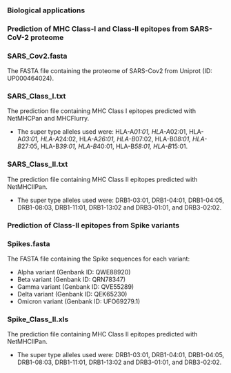 ### Biological applications

### Prediction of MHC Class-I and Class-II epitopes from SARS-CoV-2 proteome

### SARS_Cov2.fasta
The FASTA file containing the proteome of SARS-Cov2 from Uniprot (ID: UP000464024).

### SARS_Class_I.txt
The prediction file containing MHC Class I epitopes predicted with NetMHCPan and MHCFlurry. 
* The super type alleles used were: HLA-A*01:01, HLA-A*02:01, HLA-A*03:01, HLA-A*24:02, HLA-A*26:01, HLA-B*07:02, HLA-B*08:01, HLA-B*27:05, HLA-B*39:01, HLA-B*40:01, HLA-B*58:01, HLA-B*15:01. 

### SARS_Class_II.txt
The prediction file containing MHC Class II epitopes predicted with NetMHCIIPan. 
* The super type alleles used were: DRB1-03:01, DRB1-04:01, DRB1-04:05, DRB1-08:03, DRB1-11:01, DRB1-13:02 and DRB3-01:01, and DRB3-02:02. 

### Prediction of Class-II epitopes from Spike variants

### Spikes.fasta
The FASTA file containing the Spike sequences for each variant:
* Alpha variant (Genbank ID: QWE88920)
* Beta variant (Genbank ID: QRN78347)
* Gamma variant (Genbank ID: QVE55289)
* Delta variant (Genbank ID: QEK65230)
* Omicron variant (Genbank ID: UFO69279.1)

### Spike_Class_II.xls
The prediction file containing MHC Class II epitopes predicted with NetMHCIIPan. 
* The super type alleles used were: DRB1-03:01, DRB1-04:01, DRB1-04:05, DRB1-08:03, DRB1-11:01, DRB1-13:02 and DRB3-01:01, and DRB3-02:02. 

